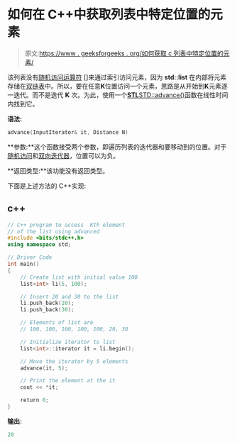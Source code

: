 # 如何在 C++中获取列表中特定位置的元素

> 原文:[https://www . geeksforgeeks . org/如何获取 c 列表中特定位置的元素/](https://www.geeksforgeeks.org/how-to-get-element-at-specific-position-in-list-in-c/)

该列表没有[随机访问运算符](https://www.geeksforgeeks.org/random-access-iterators-in-cpp/) []来通过索引访问元素，因为 **std::list** 在内部将元素存储在[双链表](https://www.geeksforgeeks.org/doubly-linked-list/)中。所以，要在任意**K**位置访问一个元素，思路是从开始到**K**元素逐一迭代。而不是迭代 **K** 次。为此，使用一个[**STL**](https://www.geeksforgeeks.org/the-c-standard-template-library-stl/)[STD::advance()](https://www.geeksforgeeks.org/stdadvance-in-cpp/)函数在线性时间内找到它。

**语法:**

```cpp
advance(InputIterator& it, Distance N)
```

**参数:**这个函数接受两个参数，即遍历列表的迭代器和要移动到的位置。对于[随机访问](https://www.geeksforgeeks.org/random-access-iterators-in-cpp/)和[双向迭代器](https://www.geeksforgeeks.org/bidirectional-iterators-in-cpp/)，位置可以为负。

**返回类型:**该功能没有返回类型。

下面是上述方法的 C++实现:

## c++

```cpp
// C++ program to access  Kth element
// of the list using advanced
#include <bits/stdc++.h>
using namespace std;

// Driver Code
int main()
{
    // Create list with initial value 100
    list<int> li(5, 100);

    // Insert 20 and 30 to the list
    li.push_back(20);
    li.push_back(30);

    // Elements of list are
    // 100, 100, 100, 100, 100, 20, 30

    // Initialize iterator to list
    list<int>::iterator it = li.begin();

    // Move the iterator by 5 elements
    advance(it, 5);

    // Print the element at the it
    cout << *it;

    return 0;
}
```

**输出:**

```cpp
20

```